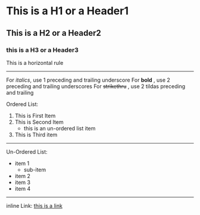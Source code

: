 # This is a H1 or a Header1
## This is a H2 or a Header2
### this is a H3 or a Header3

This is a horizontal rule
___

For _italics_, use 1 preceding and trailing underscore
For __bold__ , use 2 preceding and trailing underscores
For ~~strikethru~~ , use 2 tildas preceding and trailing

Ordered List:
1. This is First Item
2. This is Second Item
   * this is an un-ordered list item
3.  This is Third item

____

Un-Ordered List:
* item 1
  * sub-item
* item 2
* item 3
* item 4

____

inline Link:
[this is a link](https://github.com "github")

















